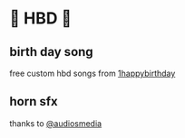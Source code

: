 # :birthday: HBD :birthday:
## birth day song
free custom hbd songs from [1happybirthday](http://www.1happybirthday.com)

## horn sfx
thanks to [@audiosmedia](http://www.freesound.org/people/audiosmedia)

